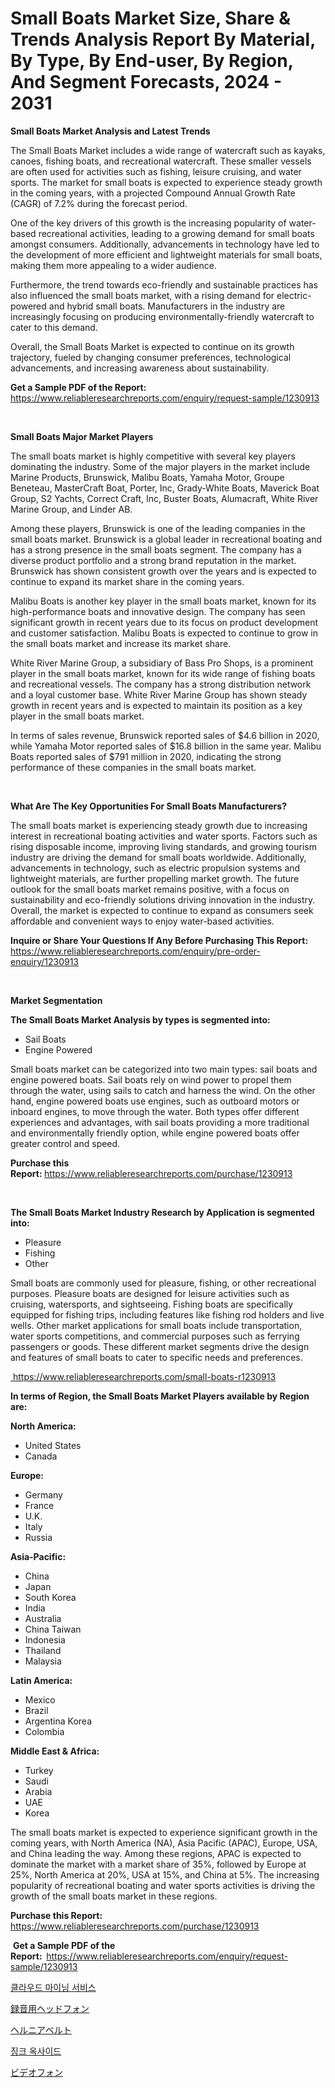 <p><h1>Small Boats Market Size, Share & Trends Analysis Report By Material, By Type, By End-user, By Region, And Segment Forecasts, 2024 - 2031</h1></p><p><strong>Small Boats Market Analysis and Latest Trends</strong></p>
<p><p>The Small Boats Market includes a wide range of watercraft such as kayaks, canoes, fishing boats, and recreational watercraft. These smaller vessels are often used for activities such as fishing, leisure cruising, and water sports. The market for small boats is expected to experience steady growth in the coming years, with a projected Compound Annual Growth Rate (CAGR) of 7.2% during the forecast period.</p><p>One of the key drivers of this growth is the increasing popularity of water-based recreational activities, leading to a growing demand for small boats amongst consumers. Additionally, advancements in technology have led to the development of more efficient and lightweight materials for small boats, making them more appealing to a wider audience.</p><p>Furthermore, the trend towards eco-friendly and sustainable practices has also influenced the small boats market, with a rising demand for electric-powered and hybrid small boats. Manufacturers in the industry are increasingly focusing on producing environmentally-friendly watercraft to cater to this demand.</p><p>Overall, the Small Boats Market is expected to continue on its growth trajectory, fueled by changing consumer preferences, technological advancements, and increasing awareness about sustainability.</p></p>
<p><strong>Get a Sample PDF of the Report:&nbsp;</strong> <a href="https://www.reliableresearchreports.com/enquiry/request-sample/1230913">https://www.reliableresearchreports.com/enquiry/request-sample/1230913</a></p>
<p>&nbsp;</p>
<p><strong>Small Boats Major Market Players</strong></p>
<p><p>The small boats market is highly competitive with several key players dominating the industry. Some of the major players in the market include Marine Products, Brunswick, Malibu Boats, Yamaha Motor, Groupe Beneteau, MasterCraft Boat, Porter, Inc, Grady-White Boats, Maverick Boat Group, S2 Yachts, Correct Craft, Inc, Buster Boats, Alumacraft, White River Marine Group, and Linder AB.</p><p>Among these players, Brunswick is one of the leading companies in the small boats market. Brunswick is a global leader in recreational boating and has a strong presence in the small boats segment. The company has a diverse product portfolio and a strong brand reputation in the market. Brunswick has shown consistent growth over the years and is expected to continue to expand its market share in the coming years.</p><p>Malibu Boats is another key player in the small boats market, known for its high-performance boats and innovative design. The company has seen significant growth in recent years due to its focus on product development and customer satisfaction. Malibu Boats is expected to continue to grow in the small boats market and increase its market share.</p><p>White River Marine Group, a subsidiary of Bass Pro Shops, is a prominent player in the small boats market, known for its wide range of fishing boats and recreational vessels. The company has a strong distribution network and a loyal customer base. White River Marine Group has shown steady growth in recent years and is expected to maintain its position as a key player in the small boats market.</p><p>In terms of sales revenue, Brunswick reported sales of $4.6 billion in 2020, while Yamaha Motor reported sales of $16.8 billion in the same year. Malibu Boats reported sales of $791 million in 2020, indicating the strong performance of these companies in the small boats market.</p></p>
<p>&nbsp;</p>
<p><strong>What Are The Key Opportunities For Small Boats Manufacturers?</strong></p>
<p><p>The small boats market is experiencing steady growth due to increasing interest in recreational boating activities and water sports. Factors such as rising disposable income, improving living standards, and growing tourism industry are driving the demand for small boats worldwide. Additionally, advancements in technology, such as electric propulsion systems and lightweight materials, are further propelling market growth. The future outlook for the small boats market remains positive, with a focus on sustainability and eco-friendly solutions driving innovation in the industry. Overall, the market is expected to continue to expand as consumers seek affordable and convenient ways to enjoy water-based activities.</p></p>
<p><strong>Inquire or Share Your Questions If Any Before Purchasing This Report:</strong> <a href="https://www.reliableresearchreports.com/enquiry/pre-order-enquiry/1230913">https://www.reliableresearchreports.com/enquiry/pre-order-enquiry/1230913</a></p>
<p>&nbsp;</p>
<p><strong>Market Segmentation</strong></p>
<p><strong>The Small Boats Market Analysis by types is segmented into:</strong></p>
<p><ul><li>Sail Boats</li><li>Engine Powered</li></ul></p>
<p><p>Small boats market can be categorized into two main types: sail boats and engine powered boats. Sail boats rely on wind power to propel them through the water, using sails to catch and harness the wind. On the other hand, engine powered boats use engines, such as outboard motors or inboard engines, to move through the water. Both types offer different experiences and advantages, with sail boats providing a more traditional and environmentally friendly option, while engine powered boats offer greater control and speed.</p></p>
<p><strong>Purchase this Report:&nbsp;</strong><a href="https://www.reliableresearchreports.com/purchase/1230913">https://www.reliableresearchreports.com/purchase/1230913</a></p>
<p>&nbsp;</p>
<p><strong>The Small Boats Market Industry Research by Application is segmented into:</strong></p>
<p><ul><li>Pleasure</li><li>Fishing</li><li>Other</li></ul></p>
<p><p>Small boats are commonly used for pleasure, fishing, or other recreational purposes. Pleasure boats are designed for leisure activities such as cruising, watersports, and sightseeing. Fishing boats are specifically equipped for fishing trips, including features like fishing rod holders and live wells. Other market applications for small boats include transportation, water sports competitions, and commercial purposes such as ferrying passengers or goods. These different market segments drive the design and features of small boats to cater to specific needs and preferences.</p></p>
<p><a href="https://www.reliableresearchreports.com/small-boats-r1230913">&nbsp;https://www.reliableresearchreports.com/small-boats-r1230913</a></p>
<p><strong>In terms of Region, the Small Boats Market Players available by Region are:</strong></p>
<p>
    <p> <strong> North America: </strong>
        <ul>
            <li>United States</li>
            <li>Canada</li>
        </ul>
        </p> 
    <p> <strong> Europe: </strong>
        <ul>
            <li>Germany</li>
            <li>France</li>
            <li>U.K.</li>
            <li>Italy</li>
            <li>Russia</li>
        </ul>
        </p> 
    <p> <strong> Asia-Pacific: </strong>
        <ul>
            <li>China</li>
            <li>Japan</li>
            <li>South Korea</li>
            <li>India</li>
            <li>Australia</li>
            <li>China Taiwan</li>
            <li>Indonesia</li>
            <li>Thailand</li>
            <li>Malaysia</li>
        </ul>
        </p> 
    <p> <strong> Latin America: </strong>
        <ul>
            <li>Mexico</li>
            <li>Brazil</li>
            <li>Argentina Korea</li>
            <li>Colombia</li>
        </ul>
        </p> 
    <p> <strong> Middle East & Africa: </strong>
        <ul>
            <li>Turkey</li>
            <li>Saudi</li>
            <li>Arabia</li>
            <li>UAE</li>
            <li>Korea</li>
        </ul>
    </p>
    </p>
<p><p>The small boats market is expected to experience significant growth in the coming years, with North America (NA), Asia Pacific (APAC), Europe, USA, and China leading the way. Among these regions, APAC is expected to dominate the market with a market share of 35%, followed by Europe at 25%, North America at 20%, USA at 15%, and China at 5%. The increasing popularity of recreational boating and water sports activities is driving the growth of the small boats market in these regions.</p></p>
<p><strong>Purchase this Report: </strong><a href="https://www.reliableresearchreports.com/purchase/1230913">https://www.reliableresearchreports.com/purchase/1230913</a></p>
<p>&nbsp;<strong>Get a Sample PDF of the Report:&nbsp;&nbsp;</strong><a href="https://www.reliableresearchreports.com/enquiry/request-sample/1230913">https://www.reliableresearchreports.com/enquiry/request-sample/1230913</a></p>
<p><strong></strong></p>
<p><p><a href="https://medium.com/@desmondmraz12023/%ED%81%B4%EB%9D%BC%EC%9A%B0%EB%93%9C-%EB%A7%88%EC%9D%B4%EB%8B%9D-%EC%84%9C%EB%B9%84%EC%8A%A4-%EC%8B%9C%EC%9E%A5-%EC%8B%9C%EC%9E%A5-%EC%A0%90%EC%9C%A0%EC%9C%A8-%EC%8B%9C%EC%9E%A5-%ED%8A%B8%EB%A0%8C%EB%93%9C-%EA%B7%B8%EB%A6%AC%EA%B3%A0-%EB%AF%B8%EB%9E%98-%EC%84%B1%EC%9E%A5%EC%9D%84-%ED%83%90%EC%83%89%ED%95%98%EB%8B%A4-97064be9ed46">클라우드 마이닝 서비스</a></p><p><a href="https://github.com/decker5351/Market-Research-Report-List-1/blob/main/543317336482.md">録音用ヘッドフォン</a></p><p><a href="https://medium.com/@lewis15david/%E3%83%98%E3%83%AB%E3%83%8B%E3%82%A2%E3%83%99%E3%83%AB%E3%83%88%E5%B8%82%E5%A0%B4%E3%83%AC%E3%83%9D%E3%83%BC%E3%83%88%E3%81%AF-%E3%81%93%E3%81%AE%E5%B8%82%E5%A0%B4%E3%81%AE%E6%9C%80%E6%96%B0%E3%81%AE%E3%83%88%E3%83%AC%E3%83%B3%E3%83%89%E3%82%84%E6%88%90%E9%95%B7%E6%A9%9F%E4%BC%9A%E3%82%92%E6%98%8E%E3%82%89%E3%81%8B%E3%81%AB%E3%81%97%E3%81%A6%E3%81%84%E3%81%BE%E3%81%99-hernia-belt%E5%B8%82%E5%A0%B4%E3%83%AC%E3%83%9D%E3%83%BC%E3%83%88%E3%81%AF-%E3%81%93%E3%81%AE%E5%B8%82%E5%A0%B4%E3%81%AE%E6%9C%80%E6%96%B0%E3%81%AE%E3%83%88%E3%83%AC%E3%83%B3%E3%83%89%E3%82%84%E6%88%90%E9%95%B7%E6%A9%9F%E4%BC%9A%E3%82%92%E6%98%8E%E3%82%89%E3%81%8B%E3%81%AB%E3%81%97%E3%81%A6%E3%81%84%E3%81%BE%E3%81%99-33cd9183b0e4">ヘルニアベルト</a></p><p><a href="https://medium.com/@karenburke2009/%EC%95%84%EC%97%B0-%EC%82%B0%ED%99%94%EB%AC%BC-%EC%8B%9C%EC%9E%A5-%EC%9C%A0%ED%98%95-%EC%9D%91%EC%9A%A9-%EB%B0%8F-%EC%A7%80%EB%A6%AC%EC%97%90-%EC%9D%98%ED%95%9C-%ED%8F%AC%EA%B4%84%EC%A0%81-%ED%8F%89%EA%B0%80-8f975c8df15d">징크 옥사이드</a></p><p><a href="https://medium.com/@jack3lambert/%E3%83%93%E3%83%87%E3%82%AA%E9%9B%BB%E8%A9%B1%E5%B8%82%E5%A0%B4%E8%A6%8F%E6%A8%A1-%E5%B8%82%E5%A0%B4%E5%B1%95%E6%9C%9B%E3%81%A8%E5%B8%82%E5%A0%B4%E4%BA%88%E6%B8%AC-2024%E5%B9%B4%E3%81%8B%E3%82%892031%E5%B9%B4%E3%81%BE%E3%81%A7-2856f3fc01ec">ビデオフォン</a></p></p>